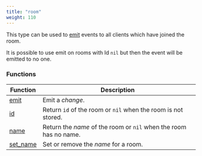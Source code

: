 ```yaml
---
title: "room"
weight: 110
---
```


This type can be used to [emit](./emit) events to all clients which have joined the room.

It is possible to use emit on rooms with Id `nil` but then the event will be emitted to no one.

### Functions

Function | Description
------ | -----------
[emit](./emit) | Emit a *change*.
[id](./id) | Return `id` of the room or `nil` when the room is not stored.
[name](./name) | Return the _name_ of the room or `nil` when the room has no name.
[set_name](./set_name) | Set or remove the _name_ for a room.

